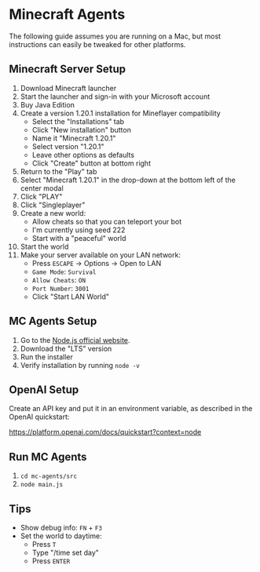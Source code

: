 # Minecraft Agents

The following guide assumes you are running on a Mac, but most instructions can easily be tweaked for other platforms.

## Minecraft Server Setup

1. Download Minecraft launcher
2. Start the launcher and sign-in with your Microsoft account
3. Buy Java Edition
4. Create a version 1.20.1 installation for Mineflayer compatibility
    - Select the "Installations" tab
    - Click "New installation" button
    - Name it "Minecraft 1.20.1"
    - Select version "1.20.1"
    - Leave other options as defaults
    - Click "Create" button at bottom right
5. Return to the "Play" tab
6. Select "Minecraft 1.20.1" in the drop-down at the bottom left of the center modal
7. Click "PLAY"
8. Click "Singleplayer"
9. Create a new world:
    - Allow cheats so that you can teleport your bot
    - I'm currently using seed 222
    - Start with a "peaceful" world
10. Start the world
11. Make your server available on your LAN network:
    - Press `ESCAPE` -> Options -> Open to LAN
    - `Game Mode`: `Survival`
    - `Allow Cheats`: `ON`
    - `Port Number`: `3001`
    - Click "Start LAN World"

## MC Agents Setup

1. Go to the [Node.js official website](https://nodejs.org/en).
2. Download the "LTS" version
3. Run the installer
4. Verify installation by running `node -v`

## OpenAI Setup

Create an API key and put it in an environment variable, as described in the OpenAI quickstart:

https://platform.openai.com/docs/quickstart?context=node

## Run MC Agents

1. `cd mc-agents/src`
2. `node main.js`

## Tips

- Show debug info: `FN` + `F3`
- Set the world to daytime:
    - Press `T`
    - Type "/time set day"
    - Press `ENTER`